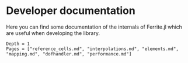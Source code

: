 # Developer documentation

Here you can find some documentation of the internals of Ferrite.jl which are useful when
developing the library.

```@contents
Depth = 1
Pages = ["reference_cells.md", "interpolations.md", "elements.md", "mapping.md", "dofhandler.md", "performance.md"]
```
